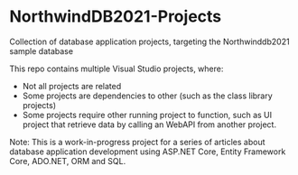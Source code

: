 # NorthwindDB2021-Projects
Collection of database application projects, targeting the Northwinddb2021 sample database 

This repo contains multiple Visual Studio projects, where:
  - Not all projects are related
  - Some projects are dependencies to other (such as the class library projects)
  - Some projects require other running project to function, such as UI project that retrieve data by calling an WebAPI from another project.

Note:
This is a work-in-progress project for a series of articles about database application development using ASP.NET Core, Entity Framework Core, ADO.NET, ORM and SQL.
